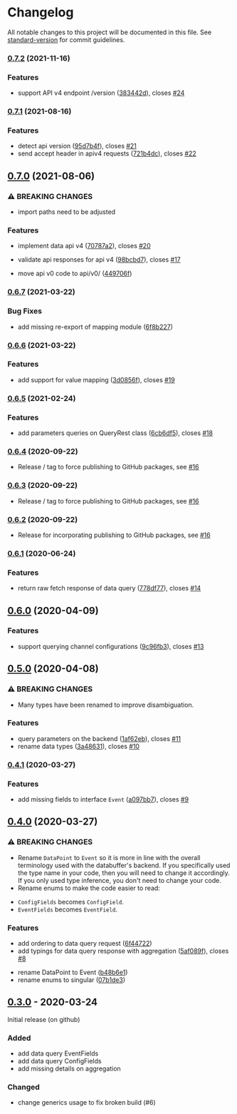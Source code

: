 # Changelog

All notable changes to this project will be documented in this file. See [standard-version](https://github.com/conventional-changelog/standard-version) for commit guidelines.

### [0.7.2](https://github.com/paulscherrerinstitute/databuffer-query-js/compare/v0.7.1...v0.7.2) (2021-11-16)


### Features

* support API v4 endpoint /version ([383442d](https://github.com/paulscherrerinstitute/databuffer-query-js/commit/383442d18d758d77e81315091d7b7de96b3cb65c)), closes [#24](https://github.com/paulscherrerinstitute/databuffer-query-js/issues/24)

### [0.7.1](https://github.com/paulscherrerinstitute/databuffer-query-js/compare/v0.7.0...v0.7.1) (2021-08-16)


### Features

* detect api version ([95d7b4f](https://github.com/paulscherrerinstitute/databuffer-query-js/commit/95d7b4f707b9fad01e16187752d298fe941a7bb8)), closes [#21](https://github.com/paulscherrerinstitute/databuffer-query-js/issues/21)
* send accept header in apiv4 requests ([721b4dc](https://github.com/paulscherrerinstitute/databuffer-query-js/commit/721b4dc60c07bb6797225d6da583b5bfce4d3264)), closes [#22](https://github.com/paulscherrerinstitute/databuffer-query-js/issues/22)

## [0.7.0](https://github.com/paulscherrerinstitute/databuffer-query-js/compare/v0.6.7...v0.7.0) (2021-08-06)


### ⚠ BREAKING CHANGES

* import paths need to be adjusted

### Features

* implement data api v4 ([70787a2](https://github.com/paulscherrerinstitute/databuffer-query-js/commit/70787a2eb775f7d88dea02f37ef586ad05d47678)), closes [#20](https://github.com/paulscherrerinstitute/databuffer-query-js/issues/20)
* validate api responses for api v4 ([98bcbd7](https://github.com/paulscherrerinstitute/databuffer-query-js/commit/98bcbd7161544a7e422fc779866a6aa74d08684c)), closes [#17](https://github.com/paulscherrerinstitute/databuffer-query-js/issues/17)


* move api v0 code to api/v0/ ([449706f](https://github.com/paulscherrerinstitute/databuffer-query-js/commit/449706fd85984645b33873dcb2de902c1be15a3e))

### [0.6.7](https://github.com/paulscherrerinstitute/databuffer-query-js/compare/v0.6.6...v0.6.7) (2021-03-22)


### Bug Fixes

* add missing re-export of mapping module ([6f8b227](https://github.com/paulscherrerinstitute/databuffer-query-js/commit/6f8b227ced6c1cf5f1fe66206c3721f9dd751ace))

### [0.6.6](https://github.com/paulscherrerinstitute/databuffer-query-js/compare/v0.6.5...v0.6.6) (2021-03-22)


### Features

* add support for value mapping ([3d0856f](https://github.com/paulscherrerinstitute/databuffer-query-js/commit/3d0856f9342a1c19139fd24126f84686bde4032b)), closes [#19](https://github.com/paulscherrerinstitute/databuffer-query-js/issues/19)

### [0.6.5](https://github.com/paulscherrerinstitute/databuffer-query-js/compare/v0.6.4...v0.6.5) (2021-02-24)


### Features

* add parameters queries on QueryRest class ([6cb6df5](https://github.com/paulscherrerinstitute/databuffer-query-js/commit/6cb6df5960d9ec855459b52d91d4952173ee785d)), closes [#18](https://github.com/paulscherrerinstitute/databuffer-query-js/issues/18)

### [0.6.4](https://github.com/paulscherrerinstitute/databuffer-query-js/compare/v0.6.3...v0.6.4) (2020-09-22)

- Release / tag to force publishing to GitHub packages, see [#16](https://github.com/paulscherrerinstitute/databuffer-query-js/issues/16)

### [0.6.3](https://github.com/paulscherrerinstitute/databuffer-query-js/compare/v0.6.2...v0.6.3) (2020-09-22)

- Release / tag to force publishing to GitHub packages, see [#16](https://github.com/paulscherrerinstitute/databuffer-query-js/issues/16)

### [0.6.2](https://github.com/paulscherrerinstitute/databuffer-query-js/compare/v0.6.1...v0.6.2) (2020-09-22)

- Release for incorporating publishing to GitHub packages, see [#16](https://github.com/paulscherrerinstitute/databuffer-query-js/issues/16)

### [0.6.1](https://github.com/paulscherrerinstitute/databuffer-query-js/compare/v0.6.0...v0.6.1) (2020-06-24)

### Features

- return raw fetch response of data query ([778df77](https://github.com/paulscherrerinstitute/databuffer-query-js/commit/778df77f40082a6124a4c627157413a82ab3c638)), closes [#14](https://github.com/paulscherrerinstitute/databuffer-query-js/issues/14)

## [0.6.0](https://github.com/paulscherrerinstitute/databuffer-query-js/compare/v0.5.0...v0.6.0) (2020-04-09)

### Features

- support querying channel configurations ([9c96fb3](https://github.com/paulscherrerinstitute/databuffer-query-js/commit/9c96fb34162dc10b424ae899b8403775d2dd9a95)), closes [#13](https://github.com/paulscherrerinstitute/databuffer-query-js/issues/13)

## [0.5.0](https://github.com/paulscherrerinstitute/databuffer-query-js/compare/v0.4.1...v0.5.0) (2020-04-08)

### ⚠ BREAKING CHANGES

- Many types have been renamed to improve disambiguation.

### Features

- query parameters on the backend ([1af62eb](https://github.com/paulscherrerinstitute/databuffer-query-js/commit/1af62ebae77ca29c8cd82e25f561d43ab52650f9)), closes [#11](https://github.com/paulscherrerinstitute/databuffer-query-js/issues/11)
- rename data types ([3a48631](https://github.com/paulscherrerinstitute/databuffer-query-js/commit/3a48631decdb016220ad822d082998ad2d85ae69)), closes [#10](https://github.com/paulscherrerinstitute/databuffer-query-js/issues/10)

### [0.4.1](https://github.com/paulscherrerinstitute/databuffer-query-js/compare/v0.4.0...v0.4.1) (2020-03-27)

### Features

- add missing fields to interface `Event` ([a097bb7](https://github.com/paulscherrerinstitute/databuffer-query-js/commit/a097bb7ff9e4b53190a2028e2620c2e4cf1ec5a7)), closes [#9](https://github.com/paulscherrerinstitute/databuffer-query-js/issues/9)

## [0.4.0](https://github.com/paulscherrerinstitute/databuffer-query-js/compare/v0.3.0...v0.4.0) (2020-03-27)

### ⚠ BREAKING CHANGES

- Rename `DataPoint` to `Event` so it is more in line
  with the overall terminology used with the databuffer's backend.
  If you specifically used the type name in your code, then you will need
  to change it accordingly. If you only used type inference, you don't
  need to change your code.
- Rename enums to make the code easier to read:

* `ConfigFields` becomes `ConfigField`.
* `EventFields` becomes `EventField`.

### Features

- add ordering to data query request ([6f44722](https://github.com/paulscherrerinstitute/databuffer-query-js/commit/6f44722a68a8d1ddd25f3708417db74a0186e021))
- add typings for data query response with aggregation ([5af089f](https://github.com/paulscherrerinstitute/databuffer-query-js/commit/5af089fe3496393a82bb79b913b1fc2301b61a65)), closes [#8](https://github.com/paulscherrerinstitute/databuffer-query-js/issues/8)

* rename DataPoint to Event ([b48b6e1](https://github.com/paulscherrerinstitute/databuffer-query-js/commit/b48b6e1cd85552249920c65761ebc7687420206a))
* rename enums to singular ([07b1de3](https://github.com/paulscherrerinstitute/databuffer-query-js/commit/07b1de3ea42e4dc01820d00b5401b3c4f05af9ab))

## [0.3.0] - 2020-03-24

Initial release (on github)

### Added

- add data query EventFields
- add data query ConfigFields
- add missing details on aggregation

### Changed

- change generics usage to fix broken build (#6)

[unreleased]: https://github.com/paulscherrerinstitute/databuffer-query-js/compare/v0.3.0...HEAD
[0.3.0]: https://github.com/paulscherrerinstitute/databuffer-query-js/compare/a3098f3b37d19c347a5ca98efbc46a7f61d179bd...v0.3.0
